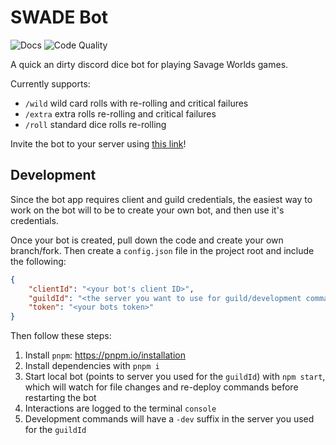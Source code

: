 # SWADE Bot

![Docs](https://github.com/DTCurrie/savager-bot/actions/workflows/docs.yml/badge.svg)
![Code Quality](https://github.com/DTCurrie/savager-bot/actions/workflows/codeql.yml/badge.svg)

A quick an dirty discord dice bot for playing Savage Worlds games.

Currently supports:
- `/wild` wild card rolls with re-rolling and critical failures
- `/extra` extra rolls re-rolling and critical failures
- `/roll` standard dice rolls re-rolling

Invite the bot to your server using [this link](https://discord.com/api/oauth2/authorize?client_id=1017897656481230969&scope=applications.commands)!

## Development

Since the bot app requires client and guild credentials, the easiest way to work on the bot will to be to create your own bot, and then use it's credentials.

Once your bot is created, pull down the code and create your own branch/fork. Then create a `config.json` file in the project root and include the following:
```json
{
    "clientId": "<your bot's client ID>",
    "guildId": "<the server you want to use for guild/development commands ID>",
    "token": "<your bots token>"
}
```

Then follow these steps:
1. Install `pnpm`: https://pnpm.io/installation
2. Install dependencies with `pnpm i`
3. Start local bot (points to server you used for the `guildId`) with `npm start`, which will watch for file changes and re-deploy commands before restarting the bot
4. Interactions are logged to the terminal `console`
5. Development commands will have a `-dev` suffix in the server you used for the `guildId`